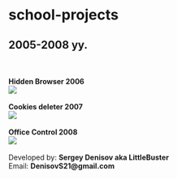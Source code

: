 # school-projects
<h2>2005-2008 yy.</h2><br>
<br>
<b>Hidden Browser 2006</b><br>
<img src="http://s018.radikal.ru/i521/1601/75/3b51dcc816bd.png" /><br><br>
<b>Cookies deleter 2007</b><br>
<img src="http://s019.radikal.ru/i602/1601/fd/2e63d728ba5c.png" /><br><br>
<b>Office Control 2008</b><br>
<img src="http://cs7062.vk.me/c540106/v540106887/49f/VxAVChj7tno.jpg" /><br><br>
Developed by: <b>Sergey Denisov aka LittleBuster</b><br>
Email: <b>DenisovS21@gmail.com</b>
